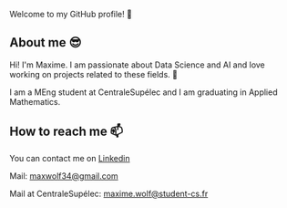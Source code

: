  Welcome to my GitHub profile! 🥳

## About me 😎

Hi! I'm Maxime. I am passionate about Data Science and AI and love working on projects related to these fields. 🤖

I am a MEng student at CentraleSupélec and I am graduating in Applied Mathematics. 

## How to reach me 📫

You can contact me on [Linkedin](https://www.linkedin.com/in/maxime-wolf/)

Mail: maxwolf34@gmail.com

Mail at CentraleSupélec: maxime.wolf@student-cs.fr
